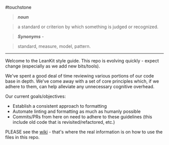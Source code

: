 #touchstone

> ***noun***

> a standard or criterion by which something is judged or recognized.

> ***Synonyms*** -

> standard, measure, model, pattern.

<hr />
Welcome to the LeanKit style guide. This repo is evolving quickly - expect change (especially as we add new bits/tools).

We've spent a good deal of time reviewing various portions of our code base in depth. We've come away with a set of core principles which, if we adhere to them, can help alleviate any unnecessary cognitive overhead.

Our current goals/objectives:

* Establish a consistent approach to formatting
* Automate linting and formatting as much as humanly possible
* Commits/PRs from here on need to adhere to these guidelines (this include old code that is revisited/refactored, etc.)

PLEASE see the [wiki](https://github.com/LeanKit-Labs/touchstone/wiki) - that's where the real information is on how to use the files in this repo.
